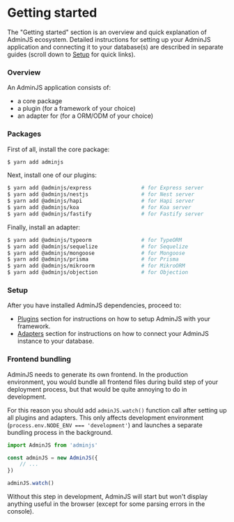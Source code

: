 # Getting started

The "Getting started" section is an overview and quick explanation of AdminJS ecosystem. Detailed instructions for setting up your AdminJS application and connecting it to your database(s) are described in separate guides (scroll down to [Setup](getting-started.md#undefined) for quick links).

### Overview

An AdminJS application consists of:

* a core package
* a plugin (for a framework of your choice)
* an adapter for (for a ORM/ODM of your choice)

### Packages

First of all, install the core package:

```bash
$ yarn add adminjs
```

Next, install one of our plugins:

```bash
$ yarn add @adminjs/express                # for Express server
$ yarn add @adminjs/nestjs                 # for Nest server
$ yarn add @adminjs/hapi                   # for Hapi server
$ yarn add @adminjs/koa                    # for Koa server
$ yarn add @adminjs/fastify                # for Fastify server
```

Finally, install an adapter:

```bash
$ yarn add @adminjs/typeorm                # for TypeORM
$ yarn add @adminjs/sequelize              # for Sequelize
$ yarn add @adminjs/mongoose               # for Mongoose
$ yarn add @adminjs/prisma                 # for Prisma
$ yarn add @adminjs/mikroorm               # for MikroORM
$ yarn add @adminjs/objection              # for Objection
```

### Setup

After you have installed AdminJS dependencies, proceed to:

* [Plugins](plugins/) section for instructions on how to setup AdminJS with your framework.
* [Adapters](adapters/) section for instructions on how to connect your AdminJS instance to your database.

### Frontend bundling

AdminJS needs to generate its own frontend. In the production environment, you would bundle all frontend files during build step of your deployment process, but that would be quite annoying to do in development.

For this reason you should add `adminJS.watch()` function call after setting up all plugins and adapters. This only affects development environment (`process.env.NODE_ENV === 'development'`) and launches a separate bundling process in the background.

```typescript
import AdminJS from 'adminjs'

const adminJS = new AdminJS({
    // ...
})

adminJS.watch()
```

Without this step in development, AdminJS will start but won't display anything useful in the browser (except for some parsing errors in the console).
